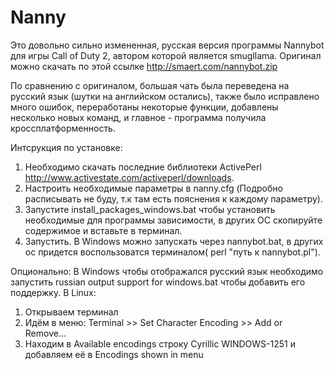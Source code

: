 Nanny
=====
Это довольно сильно измененная, русская версия программы Nannybot для игры Call of Duty 2, автором которой является smugllama.
Оригинал можно скачать по этой ссылке http://smaert.com/nannybot.zip

По сравнению с оригиналом, большая чать была переведена на русский язык (шутки на английском остались),
также было исправлено много ошибок, переработаны некоторые функции, добавлены несколько новых команд, и главное - программа
получила кроссплатформенность.

Интсрукция по установке:

1. Необходимо скачать последние библиотеки ActivePerl http://www.activestate.com/activeperl/downloads.
2. Настроить необходимые параметры в nanny.cfg (Подробно расписывать не буду, т.к там есть пояснения к каждому параметру).
3. Запустите install_packages_windows.bat чтобы установить необходимые для программы зависимости, в других ОС скопируйте содержимое и вставьте в терминал.
4. Запустить. В Windows можно запускать через nannybot.bat, в других ос придется воспользоватся терминалом( perl "путь к nannybot.pl").

Опционально: В Windows чтобы отображался русский язык необходимо запустить russian output support for windows.bat чтобы добавить его поддержку.
В Linux:
1. Открываем терминал
2. Идём в меню: Terminal >> Set Character Encoding >> Add or Remove...
3. Находим в Available encodings строку Cyrillic WINDOWS-1251 и добавляем её в Encodings shown in menu
